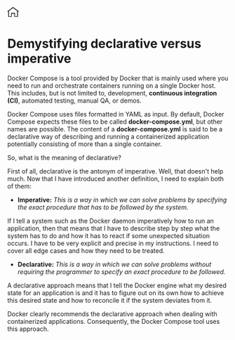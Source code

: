 [![Home](../../img/home.png)](../M-08/README.md)
# **Demystifying declarative versus imperative**

Docker Compose is a tool provided by Docker that is mainly used where you need to run and orchestrate containers running on a single Docker host. This includes, but is not limited to, development, **continuous integration (CI)**, automated testing, manual QA, or demos.

Docker Compose uses files formatted in YAML as input. By default, Docker Compose expects these files to be called **docker-compose.yml**, but other names are possible. The content of a **docker-compose.yml** is said to be a declarative way of describing and running a containerized application potentially consisting of more than a single container.

So, what is the meaning of declarative?

First of all, declarative is the antonym of imperative. Well, that doesn't help much. Now that I have introduced another definition, I need to explain both of them:

- **Imperative:** *This is a way in which we can solve problems by specifying the exact procedure that has to be followed by the system.*

If I tell a system such as the Docker daemon imperatively how to run an application, then that means that I have to describe step by step what the system has to do and how it has to react if some unexpected situation occurs. I have to be very explicit and precise in my instructions. I need to cover all edge cases and how they need to be treated.

- **Declarative:** *This is a way in which we can solve problems without requiring the programmer to specify an exact procedure to be followed.*

A declarative approach means that I tell the Docker engine what my desired state for an application is and it has to figure out on its own how to achieve this desired state and how to reconcile it if the system deviates from it.

Docker clearly recommends the declarative approach when dealing with containerized applications. Consequently, the Docker Compose tool uses this approach. 